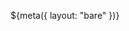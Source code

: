 ${meta({
	layout: "bare"
})}
<!doctype html>
<html xmlns:tpdc="http://www.thepointless.com/ns/tpdc">
<head>
	<title>shooty ship - thepointless.com</title>
	<meta http-equiv="Content-Type" content="text/html; charset=UTF-8" />
	<meta http-equiv="X-UA-Compatible" content="IE=EDGE" />
	<meta name='viewport' content='width=device-width, initial-scale=1' />
	<meta name='og:type' content='website' />
	<meta name='og:title' content='Shooty Ship' />
	<meta name='og:description' content='Pew pew pew! Shooty as many asteroid .. paper ball ... things? ... or whatever they are as you can! Pew pew pew!' />
	<meta name='og:image' content='img/icon.png' />
	<meta name='og:url' content='https://www.thepointless.com/apps/shooty-ship/index.html' />
	<link rel='manifest' href='manifest.json' crossorigin="use-credentials" />
	<link rel="icon" type="image/png" href="img/icon.png" />

</head>
<body id="thebody">

<!-- Global site tag (gtag.js) - Google Analytics -->
<script async src="https://www.googletagmanager.com/gtag/js?id=UA-920576-1"></script>
<script>
	window.dataLayer = window.dataLayer || [];
	function gtag(){dataLayer.push(arguments);}
	gtag('js', new Date());
	gtag('config', 'UA-920576-1');
</script>

<div id='notifications' class='notifications'></div>

<div id="content">

<div><ss:game
	name="Shooty Ship"
	enemies="shooty-ship-rock-150x150"
	shrapnel=""
	path="/apps/shooty-ship"
></ss:game></div>

<script type='text/javascript' src='js/game.js'></script>
<script type='text/javascript'>
if ('serviceWorker' in navigator) {
	navigator.serviceWorker.register('sw.js?v=${BUILD_ID}');
};
</script>

<!-- Adsense -->
<script async src="https://pagead2.googlesyndication.com/pagead/js/adsbygoogle.js"></script>


</div>

</body>
</html>
